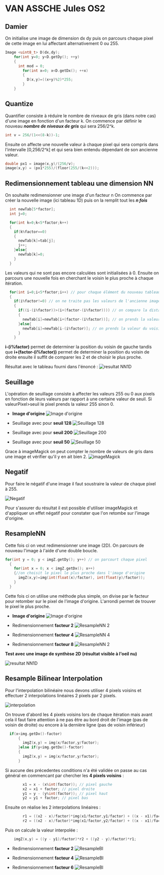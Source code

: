 # VAN ASSCHE Jules OS2

## Damier

On initialise une image de dimension dx dy puis on parcours chaque pixel de cette image
en lui affectant alternativement 0 ou 255.
```C++
Image <uint8_t> D(dx,dy);
    for(int y=0; y<D.getDy(); ++y)
    {
      int mod = 0;
        for(int x=0; x<D.getDx(); ++x)
        {
          D(x,y)=((x+y)%2)*255;
        }
    }
```

## Quantize

Quantifier consiste à réduire le nombre de niveaux de gris (dans notre cas) d'une image
en fonction d'un facteur k.
On commence par définir le nouveau ***nombre de niveaux de gris*** qui sera 256/2^k.
```C++
int v = 256/(1<<(8-k))-1;
```
Ensuite on affecte une nouvelle valeur à chaque pixel qui sera compris dans l'intervalle [0,256/2^k] 
et qui sera bien entendu dépendant de son ancienne valeur.

```C++
double px1 = image(x,y)/(256/v);
image(x,y) = (px1*255)/(floor(255/(k<<2)));
```


## Redimensionnement tableau une dimension NN

On souhaite redimensionner une image d'un facteur n
On commence par créer la nouvelle image (ici tableau 1D) puis on la remplit tout les ***n fois***

```C++
  int newTab[5*factor];
  int j=0;

  for(int k=0;k<5*factor;k++) 
  {
    if(k%factor==0)
    {
      newTab[k]=tab[j];
      j++;
    }else{
      newTab[k]=0;
    }
  }
```
Les valeurs qui ne sont pas encore calculées sont initialisées à 0.
Ensuite on parcours une nouvelle fois en cherchant le voisin le plus proche à chaque itération.
```C++
  for(int i=0;i<5*factor;i++) // pour chaque élément du nouveau tableau
  {
    if(i%factor!=0) // on ne traite pas les valeurs de l'ancienne image
    {
      if((i-(i%factor))>(i+(factor-(i%factor)))) // on compare la distance du voisin de droite et du voisin de gauche
      {
        newTab[i]=newTab[i+(factor-(i%factor))]; // on prends la valeur du voisin de droite
      }else{
        newTab[i]=newTab[i-(i%factor)]; // on prends la valeur du voisin de gauche
      }
    }
```

**i-(i%factor)** permet de determiner la position du voisin de gauche
tandis que **i+(factor-(i%factor))** permet de determiner la position du voisin de droite
ensuite il suffit de comparer les 2 et de choisir le plus proche.

Résultat avec le tableau fourni dans l'énoncé : 
![resultat NN1D](https://git.unistra.fr/j.vanassche/P4y/tree/master/tests/oneDimensionNN.png)

## Seuillage

L'opération de seuillage consiste à affecter les valeurs 255 ou 0 aux pixels 
en fonction de leurs valeurs par rapport à une certaine valeur de seuil.
Si valeurPixel>seuil le pixel prends la valeur 255 sinon 0.

* **Image d'origine**
![Image d'origine](./src/lena.pgm)

* Seuillage avec pour **seuil 128**
![Seuillage 128](https://git.unistra.fr/j.vanassche/P4y/tree/master/TP1/src/resultats/seuillage128.pgm)

* Seuillage avec pour **seuil 200**
![Seuillage 200](./src/resultats/seuillage200.pgm)

* Seuillage avec pour **seuil 50**
![Seuillage 50](./src/resultats/seuillage50.pgm)

Grace à imageMagick on peut compter le nombre de valeurs de gris dans une image et vérifier qu'il y en ait bien 2.
![imageMagick](https://git.unistra.fr/j.vanassche/P4y/tree/master/tests/seuillage.png)
## Negatif

Pour faire le négatif d'une image il faut soustraire la valeur de chaque pixel à 255.

![Negatif](./src/resultats/negatif.pgm)

Pour s'assurer du résultat il est possible d'utiliser imageMagick et
d'appliquer un effet négatif pour constater que l'on retombe sur l'image d'origine.

## ResampleNN

Cette fois ci on veut redimensionner une image (2D).  On parcours de nouveau
l'image à l'aide d'une double boucle.

```C++
for(int y = 0; y < imgZ.getDy(); y++) // on parcourt chaque pixel
  {
    for(int x = 0; x < imgZ.getDx(); x++)
    {//on choisit le pixel le plus proche dans l'image d'origine
      imgZ(x,y)=img(int(float(x)/factor), int(float(y)/factor));
    }
  }
```
Cette fois ci on utilise une méthode plus simple, on divise par le facteur pour retomber 
sur le pixel de l'image d'origine. L'arrondi permet de trouver le pixel le plus proche.
* **Image d'origine**
![Image d'origine](./src/lena.pgm)
 
* Redimensionnement **facteur 2**
![ResampleNN 2](./src/resultats/resampleNN2.PGM)

* Redimensionnement **facteur 4**
![ResampleNN 4](./src/resultats/resampleNN4.PGM)

* Redimensionnement **facteur 8**
![ResampleNN 2](./src/resultats/resampleNN8.PGM)

**Test avec une image de synthèse 2D (résultat visible à l'oeil nu)**

![resultat NN1D](https://git.unistra.fr/j.vanassche/P4y/tree/master/tests/resampleNN.png)

## Resample Bilinear Interpolation

Pour l'interpolation bilinéaire nous devons utiliser 4 pixels voisins
et effectuer 2 interpolations linéaires 2 pixels par 2 pixels.

![interpolation](https://i.stack.imgur.com/a9ssZ.png)

On trouve d'abord les 4 pixels voisins lors de chaque itération mais avant cela il faut faire attention
à ne pas être au bord droit de l'image (pas de voisin de droite) ou encore à la dernière ligne
(pas de voisin inférieur)
```C++
  if(x<img.getDx()-factor)
      {
        imgZ(x,y) = img(x/factor,y/factor);
      }else if(y<img.getDx()-factor)
      {
        imgZ(x,y) = img(x/factor,y/factor);
      }
```
Si aucune des précedentes conditions n'a été validée on passe au cas général
en commencant par chercher les **4 pixels voisins** :

```C++
        x1 = x - (x%int(factor)); // pixel gauche
        x2 = x1 + factor; // pixel droite
        y1 = y - (y%int(factor)); // pixel haut
        y2 = y1 + factor; // pixel bas
```
Ensuite on réalise les 2 interpolations linéaires : 
```C++
        r1 = ((x2 - x)/factor)*img(x1/factor,y1/factor) + ((x - x1)/factor)*img(x2/factor,y1/factor);
        r2 = ((x2 - x)/factor)*img(x1/factor,y2/factor) + ((x - x1)/factor)*img(x2/factor,y2/factor);
```

Puis on calcule la valeur interpolée :
```C++
    imgZ(x,y) = ((y - y1)/factor)*r2 + ((y2 - y)/factor)*r1;
```

* Redimensionnement **facteur 2**
![ResampleBI](https://git.unistra.fr/j.vanassche/P4y/tree/master/TP1/src/resultats/resampleBI2.PGM)

* Redimensionnement **facteur 4**
![ResampleBI](https://git.unistra.fr/j.vanassche/P4y/tree/master/TP1/src/resultats/resampleBI4.PGM)

* Redimensionnement **facteur 6**
![ResampleBI](https://git.unistra.fr/j.vanassche/P4y/tree/master/TP1/src/resultats/resampleBI6.PGM)


